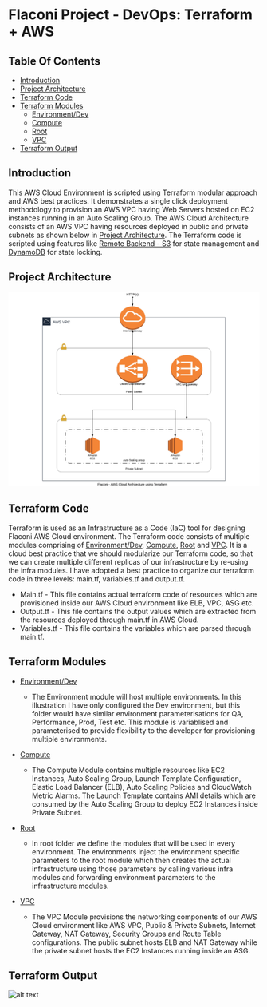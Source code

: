 # Flaconi Project - DevOps: Terraform + AWS 

## Table Of Contents

* [Introduction](#introduction)
* [Project Architecture](#project-architecture)
* [Terraform Code](#terraform-code)
* [Terraform Modules](#terraform-modules)
    * [Environment/Dev](https://github.com/abhinav-k07/projects/tree/master/Environment/dev)
    * [Compute](https://github.com/abhinav-k07/projects/tree/master/Modules/compute)
    * [Root](https://github.com/abhinav-k07/projects/tree/master/Modules/root)
    * [VPC](https://github.com/abhinav-k07/projects/tree/master/Modules/vpc)
* [Terraform Output](#terraform-output)
    



## Introduction

This AWS Cloud Environment is scripted using Terraform modular approach and AWS best practices. It demonstrates a single click deployment methodology to provision an AWS VPC having Web Servers hosted on EC2 instances running in an Auto Scaling Group. The AWS Cloud Architecture consists of an AWS VPC having resources deployed in public and private subnets as shown below in [Project Architecture](#project-architecture). The Terraform code is scripted using features like [Remote Backend - S3](https://www.terraform.io/docs/backends/types/s3.html) for state management and [DynamoDB](https://www.terraform.io/docs/state/locking.html) for state locking.

## Project Architecture

![alt text](https://raw.githubusercontent.com/abhinav-k07/projects/master/Flaconi%20Docs/Flaconi%20-%20DevOps%20AWS%20Cloud%20and%20Terraform.jpeg)

## Terraform Code

Terraform is used as an Infrastructure as a Code (IaC) tool for designing Flaconi AWS Cloud environment. The Terraform code consists of multiple modules comprising of [Environment/Dev](https://github.com/abhinav-k07/projects/tree/master/Environment/dev), [Compute](https://github.com/abhinav-k07/projects/tree/master/Modules/compute), [Root](https://github.com/abhinav-k07/projects/tree/master/Modules/root) and [VPC](https://github.com/abhinav-k07/projects/tree/master/Modules/vpc). It is a cloud best practice that we should modularize our Terraform code, so that we can create multiple different replicas of our infrastructure by re-using the infra modules. I have adopted a best practice to organize our terraform code in three levels: main.tf, variables.tf and output.tf.

* Main.tf - This file contains actual terraform code of resources which are provisioned inside our AWS Cloud environment like ELB, VPC, ASG etc.
* Output.tf - This file contains the output values which are extracted from the resources deployed through main.tf in AWS Cloud.
* Variables.tf - This file contains the variables which are parsed through main.tf.


## Terraform Modules

* [Environment/Dev](https://github.com/abhinav-k07/projects/tree/master/Environment/dev)
    * The Environment module will host multiple environments. In this illustration I have only configured the Dev environment, but this folder would have similar environment parameterisations for QA, Performance, Prod, Test etc. This module is variablised and parameterised to provide flexibility to the developer for provisioning multiple environments.

* [Compute](https://github.com/abhinav-k07/projects/tree/master/Modules/compute)
    * The Compute Module contains multiple resources like EC2 Instances, Auto Scaling Group, Launch Template Configuration, Elastic Load Balancer (ELB), Auto Scaling Policies and CloudWatch Metric Alarms. The Launch Template contains AMI details which are consumed by the Auto Scaling Group to deploy EC2 Instances inside Private Subnet.
    
* [Root](https://github.com/abhinav-k07/projects/tree/master/Modules/root)
    * In root folder we define the modules that will be used in every environment. The environments inject the environment specific parameters to the root module which then creates the actual infrastructure using those parameters by calling various infra modules and forwarding environment parameters to the infrastructure modules.

* [VPC](https://github.com/abhinav-k07/projects/tree/master/Modules/vpc)
    * The VPC Module provisions the networking components of our AWS Cloud environment like AWS VPC, Public & Private Subnets, Internet Gateway, NAT Gateway, Security Groups and Route Table configurations. The public subnet hosts ELB and NAT Gateway while the private subnet hosts the EC2 Instances running inside an ASG.


## Terraform Output

![alt text]()
